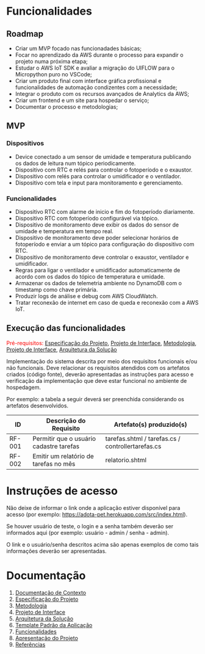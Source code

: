 # Funcionalidades

## Roadmap

- Criar um MVP focado nas funcionadades básicas;
- Focar no aprendizado da AWS durante o processo para expandir o projeto numa próxima etapa;
- Estudar o AWS IoT SDK e avaliar a migração do UIFLOW para o Micropython puro no VSCode;
- Criar um produto final com interface gráfica profissional e funcionalidades de automação condizentes com a necessidade;
- Integrar o produto com os recursos avançados de Analytics da AWS;
- Criar um frontend e um site para hospedar o serviço;
- Documentar o processo e metodologias;

## MVP

### Dispositivos
- Device conectado a um sensor de umidade e temperatura publicando os dados de leitura num tópico periodicamente.
- Dispositivo com RTC e relés para controlar o fotoperíodo e o exaustor.
- Dispositivo com relés para controlar o umidificador e o ventilador.
- Dispositivo com tela e input para monitoramento e gerenciamento. 

### Funcionalidades
- Dispositivo RTC com alarme de inicio e fim do fotoperíodo diariamente.
- Dispositivo RTC com fotoperíodo configurável via tópico.
- Dispositivo de monitoramento deve exibir os dados do sensor de umidade e temperatura em tempo real.
- Dispositivo de monitoramento deve poder selecionar horários de fotoperíodo e enviar a um tópico para configuração do dispositivo com RTC.
- Dispositivo de monitoramento deve controlar o exaustor, ventilador e umidificador.
- Regras para ligar o ventilador e umidificador automaticamente de acordo com os dados do tópico de temperatura e umidade.
- Armazenar os dados de telemetria ambiente no DynamoDB com o timestamp como chave primária.
- Produzir logs de análise e debug com AWS CloudWatch.
- Tratar reconexão de internet em caso de queda e reconexão com a AWS IoT.

## Execução das funcionalidades

<span style="color:red">Pré-requisitos: <a href="2-Especificação do Projeto.md"> Especificação do Projeto</a></span>, <a href="3-Projeto de Interface.md"> Projeto de Interface</a>, <a href="4-Metodologia.md"> Metodologia</a>, <a href="3-Projeto de Interface.md"> Projeto de Interface</a>, <a href="5-Arquitetura da Solução.md"> Arquitetura da Solução</a>

Implementação do sistema descrita por meio dos requisitos funcionais e/ou não funcionais. Deve relacionar os requisitos atendidos com os artefatos criados (código fonte), deverão apresentadas as instruções para acesso e verificação da implementação que deve estar funcional no ambiente de hospedagem.

Por exemplo: a tabela a seguir deverá ser preenchida considerando os artefatos desenvolvidos.

|ID    | Descrição do Requisito  | Artefato(s) produzido(s) |
|------|-----------------------------------------|----|
|RF-001| Permitir que o usuário cadastre tarefas | tarefas.shtml / tarefas.cs / controllertarefas.cs | 
|RF-002| Emitir um relatório de tarefas no mês   | relatorio.shtml |

# Instruções de acesso

Não deixe de informar o link onde a aplicação estiver disponível para acesso (por exemplo: https://adota-pet.herokuapp.com/src/index.html).

Se houver usuário de teste, o login e a senha também deverão ser informados aqui (por exemplo: usuário - admin / senha - admin).

O link e o usuário/senha descritos acima são apenas exemplos de como tais informações deverão ser apresentadas.

# Documentação

<ol>
<li><a href="01-documentacao-de-contexto.md"> Documentação de Contexto</a></li>
<li><a href="02-especificacao-do-projeto.md"> Especificação do Projeto</a></li>
<li><a href="03-metodologia.md"> Metodologia</a></li>
<li><a href="04-projeto-de-interface.md"> Projeto de Interface</a></li>
<li><a href="05-arquitetura-da-solucao.md"> Arquitetura da Solução</a></li>
<li><a href="06-template-padrao-da-aplicacao.md"> Template Padrão da Aplicação</a></li>
<li><a href="07-funcionalidades.md"> Funcionalidades</a></li>
<li><a href="08-apresentacao-do-projeto.md"> Apresentação do Projeto</a></li>
<li><a href="09-referencias.md"> Referências</a></li>
</ol>